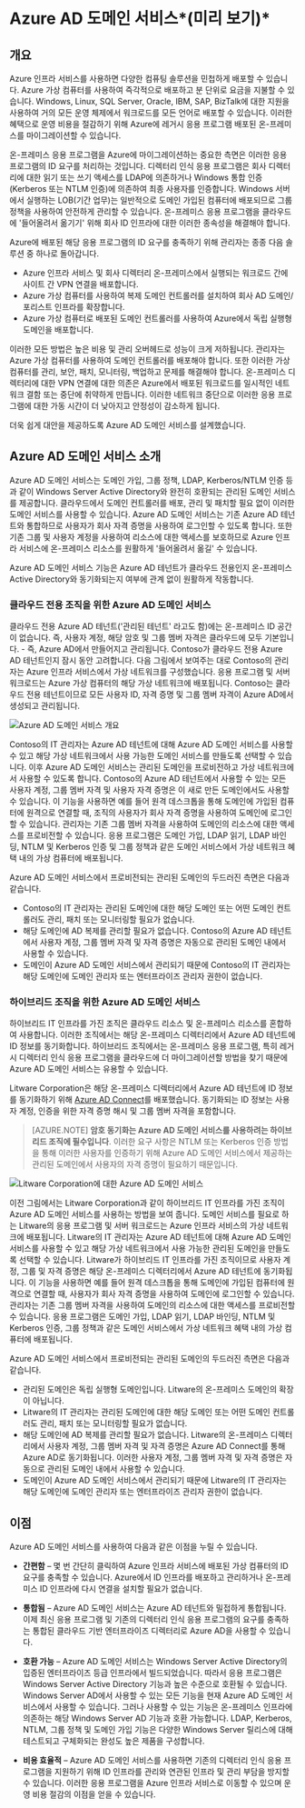 <properties
	pageTitle="Azure Active Directory 도메인 서비스 미리 보기: 개요 | Microsoft Azure"
	description="Azure AD 도메인 서비스의 개요"
	services="active-directory-ds"
	documentationCenter=""
	authors="mahesh-unnikrishnan"
	manager="stevenpo"
	editor="curtand"/>

<tags
	ms.service="active-directory-ds"
	ms.workload="identity"
	ms.tgt_pltfrm="na"
	ms.devlang="na"
	ms.topic="article"
	ms.date="09/07/2016"
	ms.author="maheshu"/>

# Azure AD 도메인 서비스*(미리 보기)*

## 개요
Azure 인프라 서비스를 사용하면 다양한 컴퓨팅 솔루션을 민첩하게 배포할 수 있습니다. Azure 가상 컴퓨터를 사용하여 즉각적으로 배포하고 분 단위로 요금을 지불할 수 있습니다. Windows, Linux, SQL Server, Oracle, IBM, SAP, BizTalk에 대한 지원을 사용하여 거의 모든 운영 체제에서 워크로드를 모든 언어로 배포할 수 있습니다. 이러한 혜택으로 운영 비용을 절감하기 위해 Azure에 레거시 응용 프로그램 배포된 온-프레미스를 마이그레이션할 수 있습니다.

온-프레미스 응용 프로그램을 Azure에 마이그레이션하는 중요한 측면은 이러한 응용 프로그램의 ID 요구를 처리하는 것입니다. 디렉터리 인식 응용 프로그램은 회사 디렉터리에 대한 읽기 또는 쓰기 액세스를 LDAP에 의존하거나 Windows 통합 인증(Kerberos 또는 NTLM 인증)에 의존하여 최종 사용자를 인증합니다. Windows 서버에서 실행하는 LOB(기간 업무)는 일반적으로 도메인 가입된 컴퓨터에 배포되므로 그룹 정책을 사용하여 안전하게 관리할 수 있습니다. 온-프레미스 응용 프로그램을 클라우드에 '들어올려서 옮기기' 위해 회사 ID 인프라에 대한 이러한 종속성을 해결해야 합니다.

Azure에 배포된 해당 응용 프로그램의 ID 요구를 충족하기 위해 관리자는 종종 다음 솔루션 중 하나로 돌아갑니다.

- Azure 인프라 서비스 및 회사 디렉터리 온-프레미스에서 실행되는 워크로드 간에 사이트 간 VPN 연결을 배포합니다.
- Azure 가상 컴퓨터를 사용하여 복제 도메인 컨트롤러를 설치하여 회사 AD 도메인/포리스트 인프라를 확장합니다.
- Azure 가상 컴퓨터로 배포된 도메인 컨트롤러를 사용하여 Azure에서 독립 실행형 도메인을 배포합니다.

이러한 모든 방법은 높은 비용 및 관리 오버헤드로 성능이 크게 저하됩니다. 관리자는 Azure 가상 컴퓨터를 사용하여 도메인 컨트롤러를 배포해야 합니다. 또한 이러한 가상 컴퓨터를 관리, 보안, 패치, 모니터링, 백업하고 문제를 해결해야 합니다. 온-프레미스 디렉터리에 대한 VPN 연결에 대한 의존은 Azure에서 배포된 워크로드를 일시적인 네트워크 결함 또는 중단에 취약하게 만듭니다. 이러한 네트워크 중단으로 이러한 응용 프로그램에 대한 가동 시간이 더 낮아지고 안정성이 감소하게 됩니다.

더욱 쉽게 대안을 제공하도록 Azure AD 도메인 서비스를 설계했습니다.


## Azure AD 도메인 서비스 소개
Azure AD 도메인 서비스는 도메인 가입, 그룹 정책, LDAP, Kerberos/NTLM 인증 등과 같이 Windows Server Active Directory와 완전히 호환되는 관리된 도메인 서비스를 제공합니다. 클라우드에서 도메인 컨트롤러를 배포, 관리 및 패치할 필요 없이 이러한 도메인 서비스를 사용할 수 있습니다. Azure AD 도메인 서비스는 기존 Azure AD 테넌트와 통합하므로 사용자가 회사 자격 증명을 사용하여 로그인할 수 있도록 합니다. 또한 기존 그룹 및 사용자 계정을 사용하여 리소스에 대한 액세스를 보호하므로 Azure 인프라 서비스에 온-프레미스 리소스를 원활하게 '들어올려서 옮길' 수 있습니다.

Azure AD 도메인 서비스 기능은 Azure AD 테넌트가 클라우드 전용인지 온-프레미스 Active Directory와 동기화되는지 여부에 관계 없이 원활하게 작동합니다.

### 클라우드 전용 조직을 위한 Azure AD 도메인 서비스
클라우드 전용 Azure AD 테넌트('관리된 테넌트' 라고도 함)에는 온-프레미스 ID 공간이 없습니다. 즉, 사용자 계정, 해당 암호 및 그룹 멤버 자격은 클라우드에 모두 기본입니다. - 즉, Azure AD에서 만들어지고 관리됩니다. Contoso가 클라우드 전용 Azure AD 테넌트인지 잠시 동안 고려합니다. 다음 그림에서 보여주는 대로 Contoso의 관리자는 Azure 인프라 서비스에서 가상 네트워크를 구성했습니다. 응용 프로그램 및 서버 워크로드는 Azure 가상 컴퓨터의 해당 가상 네트워크에 배포됩니다. Contoso는 클라우드 전용 테넌트이므로 모든 사용자 ID, 자격 증명 및 그룹 멤버 자격이 Azure AD에서 생성되고 관리됩니다.

![Azure AD 도메인 서비스 개요](./media/active-directory-domain-services-overview/aadds-overview.png)

Contoso의 IT 관리자는 Azure AD 테넌트에 대해 Azure AD 도메인 서비스를 사용할 수 있고 해당 가상 네트워크에서 사용 가능한 도메인 서비스를 만들도록 선택할 수 있습니다. 이후 Azure AD 도메인 서비스는 관리된 도메인을 프로비전하고 가상 네트워크에서 사용할 수 있도록 합니다. Contoso의 Azure AD 테넌트에서 사용할 수 있는 모든 사용자 계정, 그룹 멤버 자격 및 사용자 자격 증명은 이 새로 만든 도메인에서도 사용할 수 있습니다. 이 기능을 사용하면 예를 들어 원격 데스크톱을 통해 도메인에 가입된 컴퓨터에 원격으로 연결할 때, 조직의 사용자가 회사 자격 증명을 사용하여 도메인에 로그인할 수 있습니다. 관리자는 기존 그룹 멤버 자격을 사용하여 도메인의 리소스에 대한 액세스를 프로비전할 수 있습니다. 응용 프로그램은 도메인 가입, LDAP 읽기, LDAP 바인딩, NTLM 및 Kerberos 인증 및 그룹 정책과 같은 도메인 서비스에서 가상 네트워크 혜택 내의 가상 컴퓨터에 배포됩니다.

Azure AD 도메인 서비스에서 프로비전되는 관리된 도메인의 두드러진 측면은 다음과 같습니다.

- Contoso의 IT 관리자는 관리된 도메인에 대한 해당 도메인 또는 어떤 도메인 컨트롤러도 관리, 패치 또는 모니터링할 필요가 없습니다.
- 해당 도메인에 AD 복제를 관리할 필요가 없습니다. Contoso의 Azure AD 테넌트에서 사용자 계정, 그룹 멤버 자격 및 자격 증명은 자동으로 관리된 도메인 내에서 사용할 수 있습니다.
- 도메인이 Azure AD 도메인 서비스에서 관리되기 때문에 Contoso의 IT 관리자는 해당 도메인에 도메인 관리자 또는 엔터프라이즈 관리자 권한이 없습니다.


### 하이브리드 조직을 위한 Azure AD 도메인 서비스
하이브리드 IT 인프라를 가진 조직은 클라우드 리소스 및 온-프레미스 리소스를 혼합하여 사용합니다. 이러한 조직에서는 해당 온-프레미스 디렉터리에서 Azure AD 테넌트에 ID 정보를 동기화합니다. 하이브리드 조직에서는 온-프레미스 응용 프로그램, 특히 레거시 디렉터리 인식 응용 프로그램을 클라우드에 더 마이그레이션할 방법을 찾기 때문에 Azure AD 도메인 서비스는 유용할 수 있습니다.

Litware Corporation은 해당 온-프레미스 디렉터리에서 Azure AD 테넌트에 ID 정보를 동기화하기 위해 [Azure AD Connect](../active-directory/active-directory-aadconnect.md)를 배포했습니다. 동기화되는 ID 정보는 사용자 계정, 인증을 위한 자격 증명 해시 및 그룹 멤버 자격을 포함합니다.

> [AZURE.NOTE] **암호 동기화는 Azure AD 도메인 서비스를 사용하려는 하이브리드 조직에 필수입니다**. 이러한 요구 사항은 NTLM 또는 Kerberos 인증 방법을 통해 이러한 사용자를 인증하기 위해 Azure AD 도메인 서비스에서 제공하는 관리된 도메인에서 사용자의 자격 증명이 필요하기 때문입니다.

![Litware Corporation에 대한 Azure AD 도메인 서비스](./media/active-directory-domain-services-overview/aadds-overview-synced-tenant.png)

이전 그림에서는 Litware Corporation과 같이 하이브리드 IT 인프라를 가진 조직이 Azure AD 도메인 서비스를 사용하는 방법을 보여 줍니다. 도메인 서비스를 필요로 하는 Litware의 응용 프로그램 및 서버 워크로드는 Azure 인프라 서비스의 가상 네트워크에 배포됩니다. Litware의 IT 관리자는 Azure AD 테넌트에 대해 Azure AD 도메인 서비스를 사용할 수 있고 해당 가상 네트워크에서 사용 가능한 관리된 도메인을 만들도록 선택할 수 있습니다. Litware가 하이브리드 IT 인프라를 가진 조직이므로 사용자 계정, 그룹 및 자격 증명은 해당 온-프레미스 디렉터리에서 Azure AD 테넌트에 동기화됩니다. 이 기능을 사용하면 예를 들어 원격 데스크톱을 통해 도메인에 가입된 컴퓨터에 원격으로 연결할 때, 사용자가 회사 자격 증명을 사용하여 도메인에 로그인할 수 있습니다. 관리자는 기존 그룹 멤버 자격을 사용하여 도메인의 리소스에 대한 액세스를 프로비전할 수 있습니다. 응용 프로그램은 도메인 가입, LDAP 읽기, LDAP 바인딩, NTLM 및 Kerberos 인증, 그룹 정책과 같은 도메인 서비스에서 가상 네트워크 혜택 내의 가상 컴퓨터에 배포됩니다.

Azure AD 도메인 서비스에서 프로비전되는 관리된 도메인의 두드러진 측면은 다음과 같습니다.

- 관리된 도메인은 독립 실행형 도메인입니다. Litware의 온-프레미스 도메인의 확장이 아닙니다.
- Litware의 IT 관리자는 관리된 도메인에 대한 해당 도메인 또는 어떤 도메인 컨트롤러도 관리, 패치 또는 모니터링할 필요가 없습니다.
- 해당 도메인에 AD 복제를 관리할 필요가 없습니다. Litware의 온-프레미스 디렉터리에서 사용자 계정, 그룹 멤버 자격 및 자격 증명은 Azure AD Connect를 통해 Azure AD로 동기화됩니다. 이러한 사용자 계정, 그룹 멤버 자격 및 자격 증명은 자동으로 관리된 도메인 내에서 사용할 수 있습니다.
- 도메인이 Azure AD 도메인 서비스에서 관리되기 때문에 Litware의 IT 관리자는 해당 도메인에 도메인 관리자 또는 엔터프라이즈 관리자 권한이 없습니다.


## 이점
Azure AD 도메인 서비스를 사용하여 다음과 같은 이점을 누릴 수 있습니다.

-	**간편함** – 몇 번 간단히 클릭하여 Azure 인프라 서비스에 배포된 가상 컴퓨터의 ID 요구를 충족할 수 있습니다. Azure에서 ID 인프라를 배포하고 관리하거나 온-프레미스 ID 인프라에 다시 연결을 설치할 필요가 없습니다.

-	**통합됨** – Azure AD 도메인 서비스는 Azure AD 테넌트와 밀접하게 통합됩니다. 이제 최신 응용 프로그램 및 기존의 디렉터리 인식 응용 프로그램의 요구를 충족하는 통합된 클라우드 기반 엔터프라이즈 디렉터리로 Azure AD을 사용할 수 있습니다.

-	**호환 가능** – Azure AD 도메인 서비스는 Windows Server Active Directory의 입증된 엔터프라이즈 등급 인프라에서 빌드되었습니다. 따라서 응용 프로그램은 Windows Server Active Directory 기능과 높은 수준으로 호환될 수 있습니다. Windows Server AD에서 사용할 수 있는 모든 기능을 현재 Azure AD 도메인 서비스에서 사용할 수 있습니다. 그러나 사용할 수 있는 기능은 온-프레미스 인프라에 의존하는 해당 Windows Server AD 기능과 호환 가능합니다. LDAP, Kerberos, NTLM, 그룹 정책 및 도메인 가입 기능은 다양한 Windows Server 릴리스에 대해 테스트되고 구체화되는 완성도 높은 제품을 구성합니다.

-	**비용 효율적** – Azure AD 도메인 서비스를 사용하면 기존의 디렉터리 인식 응용 프로그램을 지원하기 위해 ID 인프라를 관리와 연관된 인프라 및 관리 부담을 방지할 수 있습니다. 이러한 응용 프로그램을 Azure 인프라 서비스로 이동할 수 있으며 운영 비용 절감의 이점을 얻을 수 있습니다.

<!---HONumber=AcomDC_0914_2016-->